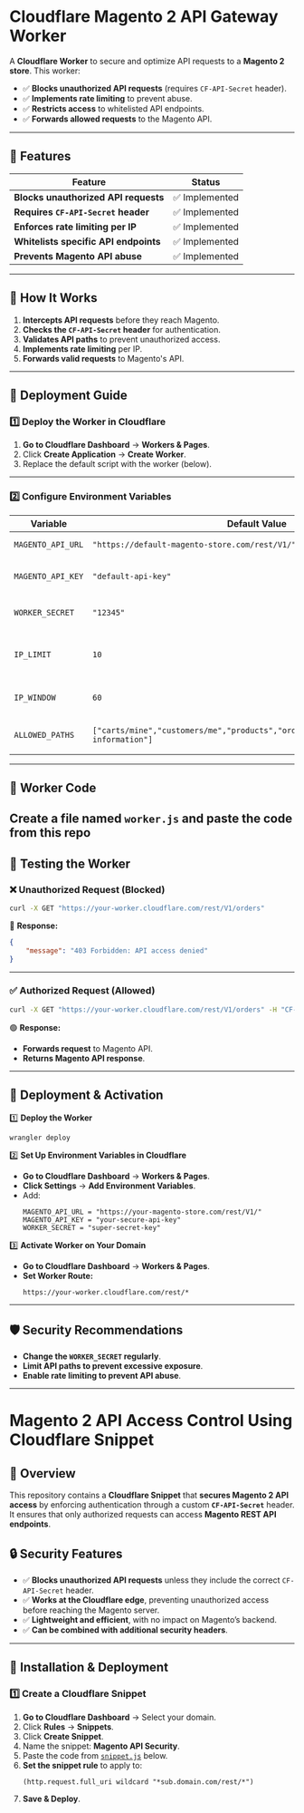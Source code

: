 # **Cloudflare Magento 2 API Gateway Worker**

A **Cloudflare Worker** to secure and optimize API requests to a **Magento 2 store**. This worker:
- ✅ **Blocks unauthorized API requests** (requires `CF-API-Secret` header).
- ✅ **Implements rate limiting** to prevent abuse.
- ✅ **Restricts access** to whitelisted API endpoints.
- ✅ **Forwards allowed requests** to the Magento API.

---

## **🚀 Features**
| Feature | Status |
|---------|--------|
| **Blocks unauthorized API requests** | ✅ Implemented |
| **Requires `CF-API-Secret` header** | ✅ Implemented |
| **Enforces rate limiting per IP** | ✅ Implemented |
| **Whitelists specific API endpoints** | ✅ Implemented |
| **Prevents Magento API abuse** | ✅ Implemented |

---

## **📌 How It Works**
1. **Intercepts API requests** before they reach Magento.
2. **Checks the `CF-API-Secret` header** for authentication.
3. **Validates API paths** to prevent unauthorized access.
4. **Implements rate limiting** per IP.
5. **Forwards valid requests** to Magento's API.

---

## **📁 Deployment Guide**
### **1️⃣ Deploy the Worker in Cloudflare**
1. **Go to Cloudflare Dashboard** → **Workers & Pages**.
2. Click **Create Application** → **Create Worker**.
3. Replace the default script with the worker (below).

---

### **2️⃣ Configure Environment Variables**
| **Variable**       | **Default Value** | **Description** |
|-------------------|----------------|----------------|
| `MAGENTO_API_URL` | `"https://default-magento-store.com/rest/V1/"` | Magento API base URL. |
| `MAGENTO_API_KEY` | `"default-api-key"` | Magento API authentication key. |
| `WORKER_SECRET` | `"12345"` | Required `CF-API-Secret` header value. |
| `IP_LIMIT` | `10` | Max API requests per IP per time window. |
| `IP_WINDOW` | `60` | Time window (seconds) for rate limiting. |
| `ALLOWED_PATHS` | `["carts/mine","customers/me","products","orders","categories","payment-information"]` | Whitelisted API endpoints. |

---

## **📝 Worker Code**
Create a file named **`worker.js`** and paste the  code from this repo 
---

## **📌 Testing the Worker**
### **❌ Unauthorized Request (Blocked)**
```sh
curl -X GET "https://your-worker.cloudflare.com/rest/V1/orders"
```
🔴 **Response:**
```json
{
    "message": "403 Forbidden: API access denied"
}
```

---

### **✅ Authorized Request (Allowed)**
```sh
curl -X GET "https://your-worker.cloudflare.com/rest/V1/orders" -H "CF-API-Secret: 12345"
```
🟢 **Response:**  
- **Forwards request** to Magento API.
- **Returns Magento API response**.

---

## **🚀 Deployment & Activation**
1️⃣ **Deploy the Worker**
```sh
wrangler deploy
```

2️⃣ **Set Up Environment Variables in Cloudflare**
- **Go to Cloudflare Dashboard** → **Workers & Pages**.
- **Click Settings** → **Add Environment Variables**.
- Add:
  ```
  MAGENTO_API_URL = "https://your-magento-store.com/rest/V1/"
  MAGENTO_API_KEY = "your-secure-api-key"
  WORKER_SECRET = "super-secret-key"
  ```

3️⃣ **Activate Worker on Your Domain**
- **Go to Cloudflare Dashboard** → **Workers & Pages**.
- **Set Worker Route:**  
  ```
  https://your-worker.cloudflare.com/rest/*
  ```

---

## **🛡️ Security Recommendations**
- **Change the `WORKER_SECRET` regularly**.
- **Limit API paths to prevent excessive exposure**.
- **Enable rate limiting to prevent API abuse**.

---

# **Magento 2 API Access Control Using Cloudflare Snippet**

## **🚀 Overview**
This repository contains a **Cloudflare Snippet** that **secures Magento 2 API access** by enforcing authentication through a custom **`CF-API-Secret`** header. It ensures that only authorized requests can access **Magento REST API endpoints**.

## **🔒 Security Features**
- ✅ **Blocks unauthorized API requests** unless they include the correct `CF-API-Secret` header.
- ✅ **Works at the Cloudflare edge**, preventing unauthorized access before reaching the Magento server.
- ✅ **Lightweight and efficient**, with no impact on Magento’s backend.
- ✅ **Can be combined with additional security headers**.

---

## **📁 Installation & Deployment**
### **1️⃣ Create a Cloudflare Snippet**
1. **Go to Cloudflare Dashboard** → Select your domain.
2. Click **Rules** → **Snippets**.
3. Click **Create Snippet**.
4. Name the snippet: **Magento API Security**.
5. Paste the code from [`snippet.js`](#-snippetjs) below.
6. **Set the snippet rule** to apply to:
   ```
   (http.request.full_uri wildcard "*sub.domain.com/rest/*")
   ```
7. **Save & Deploy**.

